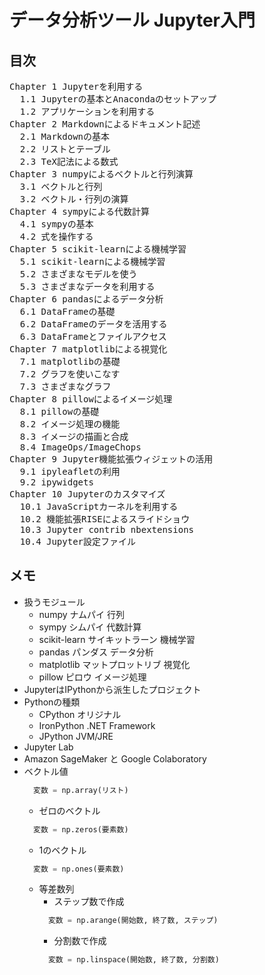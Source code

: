 # データ分析ツール Jupyter入門
## 目次
<pre>
Chapter 1 Jupyterを利用する
  1.1 Jupyterの基本とAnacondaのセットアップ
  1.2 アプリケーションを利用する
Chapter 2 Markdownによるドキュメント記述
  2.1 Markdownの基本
  2.2 リストとテーブル
  2.3 TeX記法による数式
Chapter 3 numpyによるベクトルと行列演算
  3.1 ベクトルと行列
  3.2 ベクトル・行列の演算
Chapter 4 sympyによる代数計算
  4.1 sympyの基本
  4.2 式を操作する
Chapter 5 scikit-learnによる機械学習
  5.1 scikit-learnによる機械学習
  5.2 さまざまなモデルを使う
  5.3 さまざまなデータを利用する
Chapter 6 pandasによるデータ分析
  6.1 DataFrameの基礎
  6.2 DataFrameのデータを活用する
  6.3 DataFrameとファイルアクセス
Chapter 7 matplotlibによる視覚化
  7.1 matplotlibの基礎
  7.2 グラフを使いこなす
  7.3 さまざまなグラフ
Chapter 8 pillowによるイメージ処理
  8.1 pillowの基礎
  8.2 イメージ処理の機能
  8.3 イメージの描画と合成
  8.4 ImageOps/ImageChops
Chapter 9 Jupyter機能拡張ウィジェットの活用
  9.1 ipyleafletの利用
  9.2 ipywidgets
Chapter 10 Jupyterのカスタマイズ
  10.1 JavaScriptカーネルを利用する
  10.2 機能拡張RISEによるスライドショウ
  10.3 Jupyter contrib nbextensions
  10.4 Jupyter設定ファイル
</pre>
## メモ
   - 扱うモジュール  
     - numpy ナムパイ 行列
     - sympy シムパイ 代数計算
     - scikit-learn サイキットラーン 機械学習
     - pandas パンダス データ分析
     - matplotlib マットプロットリブ 視覚化
     - pillow ピロウ イメージ処理
   - JupyterはIPythonから派生したプロジェクト
   - Pythonの種類
     - CPython オリジナル
     - IronPython .NET Framework
     - JPython JVM/JRE
   - Jupyter Lab
   - Amazon SageMaker と Google Colaboratory
   - ベクトル値
      ```Python
        変数 = np.array(リスト)
      ```
     - ゼロのベクトル
      ```Python
        変数 = np.zeros(要素数)
      ```
     - 1のベクトル
      ```Python
        変数 = np.ones(要素数)
      ```
     - 等差数列
       - ステップ数で作成
        ```Python
          変数 = np.arange(開始数, 終了数, ステップ)
        ```
       - 分割数で作成
        ```Python
          変数 = np.linspace(開始数, 終了数, 分割数)
        ```

  
